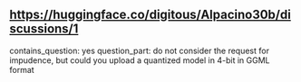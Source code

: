 ## https://huggingface.co/digitous/Alpacino30b/discussions/1

contains_question: yes
question_part: do not consider the request for impudence, but could you upload a quantized model in 4-bit in GGML format